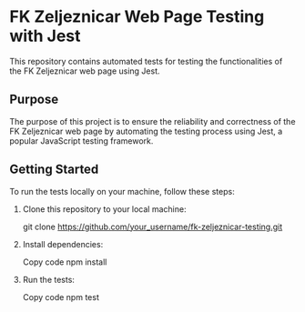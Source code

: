 # FK Zeljeznicar Web Page Testing with Jest

This repository contains automated tests for testing the functionalities of the FK Zeljeznicar web page using Jest.

## Purpose

The purpose of this project is to ensure the reliability and correctness of the FK Zeljeznicar web page by automating the testing process using Jest, a popular JavaScript testing framework.

## Getting Started

To run the tests locally on your machine, follow these steps:

1. Clone this repository to your local machine:
   
   git clone https://github.com/your_username/fk-zeljeznicar-testing.git
   
3. Install dependencies:
   
   Copy code
   npm install
   
3. Run the tests:

   Copy code
   npm test
   
